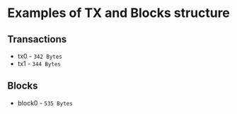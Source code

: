 # Examples of TX and Blocks structure
## Transactions
- tx0 - `342 Bytes`
- tx1 - `344 Bytes`
## Blocks
- block0 - `535 Bytes`